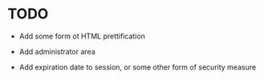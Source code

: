 TODO
===

- Add some form ot HTML prettification

- Add administrator area

- Add expiration date to session, or some other form of security measure
